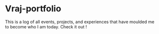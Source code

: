 # Vraj-portfolio
This is a log of all events, projects, and experiences that have moulded me to become who I am today. Check it out !
